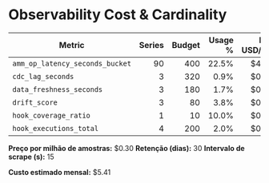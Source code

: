 # Observability Cost & Cardinality

| Metric | Series | Budget | Usage % | Est. USD/mo |
| --- | ---: | ---: | ---: | ---: |
| `amm_op_latency_seconds_bucket` | 90 | 400 | 22.5% | $4.67 |
| `cdc_lag_seconds` | 3 | 320 | 0.9% | $0.16 |
| `data_freshness_seconds` | 3 | 180 | 1.7% | $0.16 |
| `drift_score` | 3 | 80 | 3.8% | $0.16 |
| `hook_coverage_ratio` | 1 | 10 | 10.0% | $0.05 |
| `hook_executions_total` | 4 | 200 | 2.0% | $0.21 |

**Preço por milhão de amostras:** $0.30
**Retenção (dias):** 30
**Intervalo de scrape (s):** 15

**Custo estimado mensal:** $5.41
